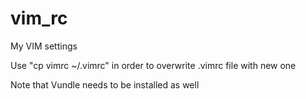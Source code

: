 # vim_rc
My VIM settings

Use "cp vimrc ~/.vimrc" in order to overwrite .vimrc file with new one

Note that Vundle needs to be installed as well
